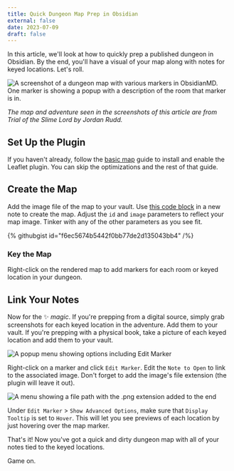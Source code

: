 ```yaml
---
title: Quick Dungeon Map Prep in Obsidian
external: false
date: 2023-07-09
draft: false
---
```


In this article, we'll look at how to quickly prep a published dungeon in Obsidian. By the end, you'll have a visual of your map along with notes for keyed locations. Let's roll.

![A screenshot of a dungeon map with various markers in ObsidianMD. One marker is showing a popup with a description of the room that marker is in.](/images/obsidian-dungeon-map.png)

*The map and adventure seen in the screenshots of this article are from Trial of the Slime Lord by Jordan Rudd.*

## Set Up the Plugin
If you haven't already, follow the [basic map](/blog/creating-a-basic-interactive-map-in-obsidian/) guide to install and enable the Leaflet plugin. You can skip the optimizations and the rest of that guide.

## Create the Map
Add the image file of the map to your vault. Use [this code block](https://gist.github.com/phd20/f6ec5674b5442f0bb77de2d135043bb4) in a new note to create the map. Adjust the `id` and `image` parameters to reflect your map image. Tinker with any of the other parameters as you see fit.

{% githubgist id="f6ec5674b5442f0bb77de2d135043bb4" /%}

### Key the Map
Right-click on the rendered map to add markers for each room or keyed location in your dungeon.

## Link Your Notes
Now for the ✨ *magic*. If you're prepping from a digital source, simply grab screenshots for each keyed location in the adventure. Add them to your vault. If you're prepping with a physical book, take a picture of each keyed location and add them to your vault. 

![A popup menu showing options including Edit Marker](/images/obsidian-dungeon-edit-marker.png)

Right-click on a marker and click `Edit Marker`. Edit the `Note to Open` to link to the associated image. Don't forget to add the image's file extension (the plugin will leave it out).  

![A menu showing a file path with the .png extension added to the end](/images/obsidian-dungeon-png.png)

Under `Edit Marker` > `Show Advanced Options`, make sure that `Display Tooltip` is set to `Hover`. This will let you see previews of each location by just hovering over the map marker.

That's it! Now you've got a quick and dirty dungeon map with all of your notes tied to the keyed locations. 

Game on.